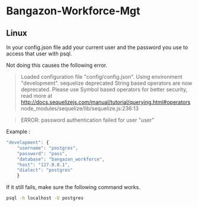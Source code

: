 # Bangazon-Workforce-Mgt

## Linux
In your config.json file add your current user and the password you use to access that user with psql.

Not doing this causes the following error.
  >Loaded configuration file "config/config.json".
  Using environment "development".
  sequelize deprecated String based operators are now deprecated. Please use Symbol based operators for better security, read more at http://docs.sequelizejs.com/manual/tutorial/querying.html#operators node_modules/sequelize/lib/sequelize.js:236:13

  >ERROR: password authentication failed for user "user"

Example :
```javascript
"development": {
    "username": "postgres",
    "password": "pass",
    "database": "bangazon_workforce",
    "host": "127.0.0.1",
    "dialect": "postgres"
    }
```
If it still fails, make sure the following command works.
```bash 
psql -h localhost -U postgres
```
